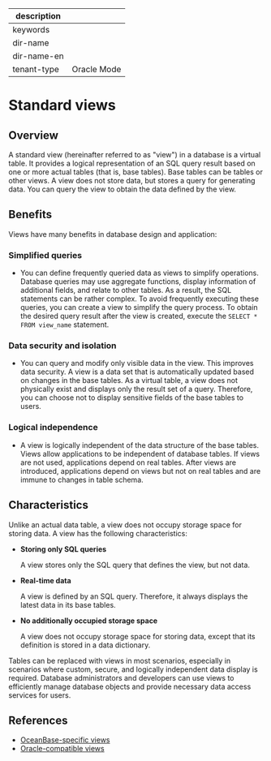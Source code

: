 |description||
|---|---|
|keywords||
|dir-name||
|dir-name-en||
|tenant-type|Oracle Mode|

# Standard views

## Overview

A standard view (hereinafter referred to as "view") in a database is a virtual table. It provides a logical representation of an SQL query result based on one or more actual tables (that is, base tables). Base tables can be tables or other views. A view does not store data, but stores a query for generating data. You can query the view to obtain the data defined by the view.

## Benefits

Views have many benefits in database design and application:

### Simplified queries

* You can define frequently queried data as views to simplify operations. Database queries may use aggregate functions, display information of additional fields, and relate to other tables. As a result, the SQL statements can be rather complex. To avoid frequently executing these queries, you can create a view to simplify the query process. To obtain the desired query result after the view is created, execute the `SELECT * FROM view_name` statement.

### Data security and isolation

* You can query and modify only visible data in the view. This improves data security. A view is a data set that is automatically updated based on changes in the base tables. As a virtual table, a view does not physically exist and displays only the result set of a query. Therefore, you can choose not to display sensitive fields of the base tables to users.

### Logical independence

* A view is logically independent of the data structure of the base tables. Views allow applications to be independent of database tables. If views are not used, applications depend on real tables. After views are introduced, applications depend on views but not on real tables and are immune to changes in table schema.

## Characteristics

Unlike an actual data table, a view does not occupy storage space for storing data. A view has the following characteristics:

- **Storing only SQL queries**

   A view stores only the SQL query that defines the view, but not data.

- **Real-time data**

   A view is defined by an SQL query. Therefore, it always displays the latest data in its base tables.

- **No additionally occupied storage space**

   A view does not occupy storage space for storing data, except that its definition is stored in a data dictionary.

Tables can be replaced with views in most scenarios, especially in scenarios where custom, secure, and logically independent data display is required. Database administrators and developers can use views to efficiently manage database objects and provide necessary data access services for users.

## References

* [OceanBase-specific views](200.oceanBase-own-standard-view-of-oracle-mode.md)
* [Oracle-compatible views](300.oracle-compatible-standard-view-of-oracle-mode.md)
